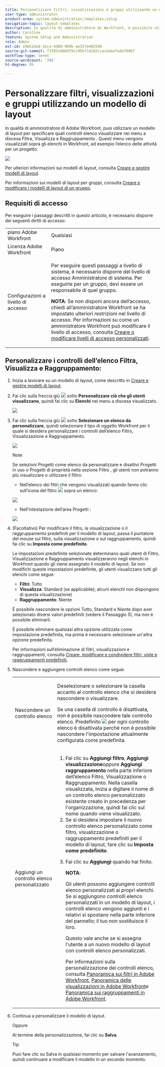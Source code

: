 ```yaml
---
title: Personalizzare filtri, visualizzazioni e gruppi utilizzando un modello di layout
user-type: administrator
product-area: system-administration;templates;setup
navigation-topic: layout-templates
description: In qualità di amministratore di Workfront, è possibile utilizzare un modello di layout per specificare quali controlli elenco visualizzare nei menu a discesa Filtra, Visualizza e Raggruppamento. Questi menu vengono visualizzati sopra gli elenchi in Workfront, ad esempio l’elenco delle attività per un progetto.
author: Caroline
feature: System Setup and Administration
role: Admin
exl-id: e9b61da8-2eca-4d88-969b-ae337e402540
source-git-commit: f3785c66b979cc95bf1d2d2ccacbdeefe0ef0967
workflow-type: tm+mt
source-wordcount: '741'
ht-degree: 0%

---
```


# Personalizzare filtri, visualizzazioni e gruppi utilizzando un modello di layout

In qualità di amministratore di Adobe Workfront, puoi utilizzare un modello di layout per specificare quali controlli elenco visualizzare nei menu a discesa Filtra, Visualizza e Raggruppamento . Questi menu vengono visualizzati sopra gli elenchi in Workfront, ad esempio l’elenco delle attività per un progetto:

![](assets/filter-view-grouping-layout-templates.png)

Per ulteriori informazioni sui modelli di layout, consulta [Creare e gestire modelli di layout](../../../administration-and-setup/customize-workfront/use-layout-templates/create-and-manage-layout-templates.md).

Per informazioni sui modelli di layout per gruppi, consulta [Creare e modificare i modelli di layout di un gruppo](../../../administration-and-setup/manage-groups/work-with-group-objects/create-and-modify-a-groups-layout-templates.md).

## Requisiti di accesso

Per eseguire i passaggi descritti in questo articolo, è necessario disporre dei seguenti diritti di accesso:

<table style="table-layout:auto"> 
 <col> 
 <col> 
 <tbody> 
  <tr> 
   <td role="rowheader">piano Adobe Workfront</td> 
   <td>Qualsiasi</td> 
  </tr> 
  <tr> 
   <td role="rowheader">Licenza Adobe Workfront</td> 
   <td>Piano</td> 
  </tr> 
  <tr> 
   <td role="rowheader">Configurazioni a livello di accesso</td> 
   <td> <p>Per eseguire questi passaggi a livello di sistema, è necessario disporre del livello di accesso Amministratore di sistema.
Per eseguirle per un gruppo, devi essere un responsabile di quel gruppo.</p> <p><b>NOTA</b>: Se non disponi ancora dell’accesso, chiedi all’amministratore Workfront se ha impostato ulteriori restrizioni nel livello di accesso. Per informazioni su come un amministratore Workfront può modificare il livello di accesso, consulta <a href="../../../administration-and-setup/add-users/configure-and-grant-access/create-modify-access-levels.md" class="MCXref xref">Creare o modificare livelli di accesso personalizzati</a>.</p> </td> 
  </tr> 
 </tbody> 
</table>

## Personalizzare i controlli dell’elenco Filtra, Visualizza e Raggruppamento:

1. Inizia a lavorare su un modello di layout, come descritto in [Creare e gestire modelli di layout](../../../administration-and-setup/customize-workfront/use-layout-templates/create-and-manage-layout-templates.md).
1. Fai clic sulla freccia giù ![](assets/down-arrow-blue.png) sotto **Personalizzare ciò che gli utenti visualizzano**, quindi fai clic su **Elenchi** nel menu a discesa visualizzato.

   ![](assets/customize-what-users-see-dropdown-on-pg-adobe-branding.png)

1. Fai clic sulla freccia giù ![](assets/down-arrow-blue.png) sotto **Selezionare un elenco da personalizzare**, quindi selezionare il tipo di oggetto Workfront per il quale si desidera personalizzare i controlli dell’elenco Filtro, Visualizzazione e Raggruppamento.

   ![](assets/select-a-list-to-customize-menu-on-pg-adobe-branding.png)

   >[!NOTE]
   >
   >Se selezioni Progetti come elenco da personalizzare e disattivi Progetti in uso o Progetti di proprietà nella sezione Filtro , gli utenti non potranno più visualizzare o utilizzare il filtro:
   >
   >* Nell’elenco dei filtri che vengono visualizzati quando fanno clic sull’icona del filtro ![](assets/filter-nwepng.png) sopra un elenco:
   >   
   >  ![](assets/disable-filters-projects-im-on-or-own.png)
   >   
   >* Nell’intestazione dell’area Progetti :
   >   
   >  ![](assets/disable-filter-pills.png)

1. (Facoltativo) Per modificare il filtro, la visualizzazione o il raggruppamento predefiniti per il modello di layout, passa il puntatore del mouse sul filtro, sulla visualizzazione o sul raggruppamento, quindi fai clic su **Imposta come predefinito**.

   Le impostazioni predefinite selezionate determinano quali utenti di Filtro, Visualizzazione e Raggruppamento visualizzeranno negli elenchi in Workfront quando gli viene assegnato il modello di layout. Se non modifichi queste impostazioni predefinite, gli utenti visualizzano tutti gli elenchi come segue:

   * **Filtri**: Tutto
   * **Visualizza**: Standard (se applicabile); alcuni elenchi non dispongono di questa visualizzazione)
   * **Raggruppamento**: Niente

   È possibile nascondere le opzioni Tutto, Standard e Niente dopo aver selezionato diversi valori predefiniti (vedere il Passaggio 5), ma non è possibile eliminarli.

   È possibile eliminare qualsiasi altra opzione utilizzata come impostazione predefinita, ma prima è necessario selezionare un&#39;altra opzione predefinita.

   Per informazioni sull’eliminazione di filtri, visualizzazioni e raggruppamenti, consulta [Creare, modificare e condividere filtri, viste e raggruppamenti predefiniti](../../../administration-and-setup/set-up-workfront/configure-system-defaults/create-and-share-default-fvgs.md).

1. Nascondere e aggiungere controlli elenco come segue:

   <table style="table-layout:auto"> 
    <col> 
    <col> 
    <tbody> 
     <tr> 
      <td role="rowheader">Nascondere un controllo elenco</td> 
      <td> <p>Deselezionare o selezionare la casella accanto al controllo elenco che si desidera nascondere o visualizzare.</p> <p>Se una casella di controllo è disattivata, non è possibile nascondere tale controllo elenco. Predefinito <img src="assets/default-pill.png"> per ogni controllo elenco è disattivata perché non è possibile nascondere l'impostazione attualmente configurata come predefinita.</p> </td> 
     </tr> 
     <tr> 
      <td role="rowheader">Aggiungi un controllo elenco personalizzato</td> 
      <td> <p> 
        <ol> 
         <li value="1"> Fai clic su <strong>Aggiungi filtro</strong>, <strong>Aggiungi visualizzazione</strong>oppure <strong>Aggiungi raggruppamento</strong> nella parte inferiore dell’elenco Filtro, Visualizzazione o Raggruppamento. Nella casella visualizzata, inizia a digitare il nome di un controllo elenco personalizzato esistente creato in precedenza per l'organizzazione, quindi fai clic sul nome quando viene visualizzato.</li> 
         <li value="2"> Se si desidera impostare il nuovo controllo elenco personalizzato come filtro, visualizzazione o raggruppamento predefiniti per il modello di layout, fare clic su <strong>Imposta come predefinito</strong>. </li> 
         <li value="3"> <p>Fai clic su <strong>Aggiungi</strong> quando hai finito.</p> <p><b>NOTA</b>: <p>Gli utenti possono aggiungere controlli elenco personalizzati ai propri elenchi. Se si aggiungono controlli elenco personalizzati in un modello di layout, i controlli elenco vengono aggiunti e i relativi si spostano nella parte inferiore del pannello; il tuo non sostituisce il loro.</p> <p>Questo vale anche se si assegna l'utente a un nuovo modello di layout con controlli elenco personalizzati. </p> <p>Per informazioni sulla personalizzazione dei controlli elenco, consulta <a href="../../../reports-and-dashboards/reports/reporting-elements/filters-overview.md" class="MCXref xref">Panoramica sui filtri in Adobe Workfront</a>, <a href="../../../reports-and-dashboards/reports/reporting-elements/views-overview.md" class="MCXref xref">Panoramica delle visualizzazioni in Adobe Workfront</a>e <a href="../../../reports-and-dashboards/reports/reporting-elements/groupings-overview.md" class="MCXref xref">Panoramica sui raggruppamenti in Adobe Workfront</a>.</p> </p> </li> 
        </ol> </p> </td> 
     </tr> 
    </tbody> 
   </table>

1. Continua a personalizzare il modello di layout.

   Oppure

   Al termine della personalizzazione, fai clic su **Salva**.

   >[!TIP]
   >
   >Puoi fare clic su Salva in qualsiasi momento per salvare l&#39;avanzamento, quindi continuare a modificare il modello in un secondo momento.
